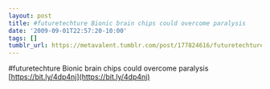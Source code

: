 ```yaml
---
layout: post
title: #futuretechture Bionic brain chips could overcome paralysis
date: '2009-09-01T22:57:20-10:00'
tags: []
tumblr_url: https://metavalent.tumblr.com/post/177824616/futuretechture-bionic-brain-chips-could-overcome
---
```

#futuretechture Bionic brain chips could overcome paralysis [https://bit.ly/4dp4nj](https://bit.ly/4dp4nj)

